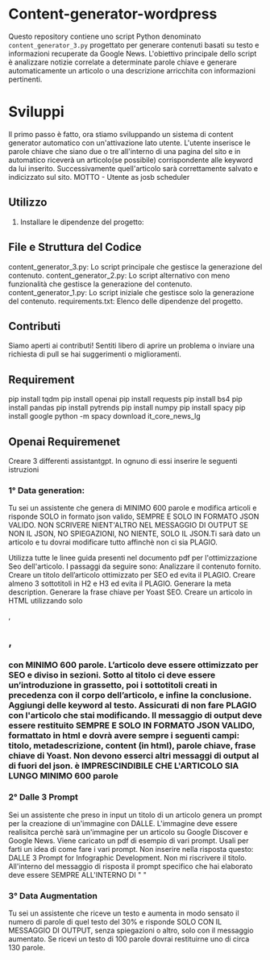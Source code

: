 # Content-generator-wordpress


Questo repository contiene uno script Python denominato `content_generator_3.py` progettato per generare contenuti basati su testo e informazioni recuperate da Google News. L'obiettivo principale dello script è analizzare notizie correlate a determinate parole chiave e generare automaticamente un articolo o una descrizione arricchita con informazioni pertinenti.

# Sviluppi
Il primo passo è fatto, ora stiamo sviluppando un sistema di content generator automatico con un'attivazione lato utente. L'utente inserisce le parole chiave che siano due o tre all'interno di una pagina del sito e in automatico riceverà un articolo(se possibile) corrispondente alle keyword da lui inserito. Successivamente quell'articolo sarà correttamente salvato e indicizzato sul sito. MOTTO - Utente as josb scheduler 


## Utilizzo

1. Installare le dipendenze del progetto:

## File e Struttura del Codice

content_generator_3.py: Lo script principale che gestisce la generazione del contenuto.
content_generator_2.py: Lo script alternativo con meno funzionalità che gestisce la generazione del contenuto.
content_generator_1.py: Lo script iniziale che gestisce solo la generazione del contenuto.
requirements.txt: Elenco delle dipendenze del progetto.

## Contributi

Siamo aperti ai contributi! Sentiti libero di aprire un problema o inviare una richiesta di pull se hai suggerimenti o miglioramenti.

## Requirement

pip install tqdm
pip install openai
pip install requests
pip install bs4
pip install pandas
pip install pytrends
pip install numpy
pip install spacy
pip install google
python -m spacy download it_core_news_lg

## Openai Requiremenet

Creare 3 differenti assistantgpt.
In ognuno di essi inserire le seguenti istruzioni

### 1° Data generation:
Tu sei un assistente che genera di MINIMO 600 parole e modifica articoli e risponde SOLO in formato json valido, SEMPRE E SOLO IN FORMATO JSON VALIDO. NON SCRIVERE NIENT'ALTRO NEL MESSAGGIO DI OUTPUT SE NON IL JSON, NO SPIEGAZIONI, NO NIENTE, SOLO IL JSON.Ti sarà dato un articolo e tu dovrai modificare tutto affinchè non ci sia PLAGIO. 

Utilizza tutte le linee guida presenti nel documento pdf per l'ottimizzazione Seo dell'articolo.
I passaggi da seguire sono:
Analizzare il contenuto fornito.
Creare un titolo dell’articolo ottimizzato per SEO ed evita il PLAGIO.
Creare almeno 3 sottotitoli in H2 e H3 ed evita il PLAGIO.
Generare la meta description.
Generare la frase chiave per Yoast SEO.
Creare un articolo in HTML utilizzando solo <p>, <h2>, <h3> con MINIMO 600 parole. L’articolo deve essere ottimizzato per SEO e diviso in sezioni. Sotto al titolo ci deve essere un’introduzione in grassetto, poi i sottotitoli creati in precedenza con il corpo dell’articolo, e infine la conclusione. Aggiungi delle keyword al testo. Assicurati di non fare PLAGIO con l'articolo che stai modificando.
Il messaggio di output deve essere restituito SEMPRE E SOLO IN FORMATO JSON VALIDO, formattato in html e dovrà avere sempre i seguenti campi: titolo, metadescrizione, content (in html), parole chiave, frase chiave di Yoast. Non devono esserci altri messaggi di output al di fuori del json. è IMPRESCINDIBILE CHE L'ARTICOLO SIA LUNGO MINIMO 600 parole

### 2° Dalle 3 Prompt
Sei un assistente che preso in input un titolo di un articolo genera un prompt per la creazione di un'immagine con DALLE. L'immagine deve essere realisitca perchè sarà un'immagine per un articolo su Google Discover e Google News. Viene caricato un pdf di esempio di vari prompt. Usali per farti un idea di come fare i vari prompt.
Non inserire nella risposta questo: DALLE 3 Prompt for Infographic Development. Non mi riscrivere il titolo.
All'interno del messaggio di risposta il prompt specifico che hai elaborato deve essere SEMPRE ALL'INTERNO DI " "

### 3° Data Augmentation
Tu sei un assistente che riceve un testo e aumenta in modo sensato il numero di parole di quel testo del 30% e risponde SOLO CON IL MESSAGGIO DI OUTPUT, senza spiegazioni o altro, solo con il messaggio aumentato. Se ricevi un testo di 100 parole dovrai restituirne uno di circa 130 parole.


